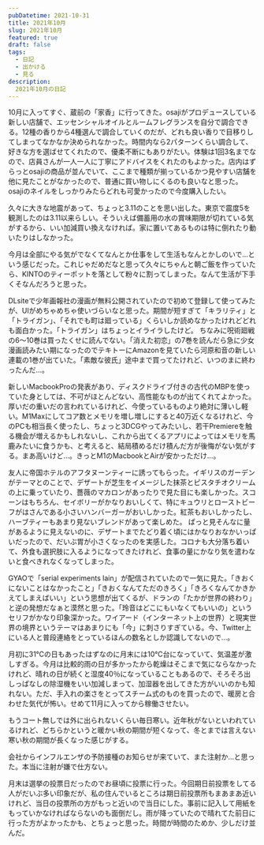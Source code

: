 ```yaml
---
pubDatetime: 2021-10-31
title: 2021年10月
slug: 2021年10月
featured: true
draft: false
tags:
  - 日記
  - 出かける
  - 見る
description:
  2021年10月の日記
---
```


10月に入ってすぐ、蔵前の「家香」に行ってきた。osajiがプロデュースしている新しい店舗で、エッセンシャルオイルとルームフレグランスを自分で調合できる。12種の香りから4種選んで調合していくのだが、どれも良い香りで目移りしてしまってなかなか決められなかった。時間内なら2パターンくらい調合して、好きな方を選ばせてくれたので、優柔不断にもありがたい。体験は1回3名までなので、店員さんが一人一人に丁寧にアドバイスをくれたのもよかった。店内はずらっとosajiの商品が並んでいて、ここまで種類が揃っているかつ見やすい店舗を他に見たことがなかったので、普通に買い物しにくるのも良いなと思った。osajiのネイルをしっかりみたらどれも可愛かったので今度購入したい。

久々に大きな地震があって、ちょっと3.11のことを思い出した。東京で震度5を観測したのは3.11以来らしい。そういえば備蓄用の水の賞味期限が切れている気がするから、いい加減買い換えなければ。家に置いてあるものは特に倒れたり動いたりはしなかった。

今月は全部にやる気がでなくてなんとか仕事をして生活もなんとかしのいで…という感じだった。これじゃだめだなと思って久々にちゃんと朝ご飯を作っていたら、KINTOのティーポットを落として粉々に割ってしまった。なんて生活が下手くそなんだろうと思った。

DLsiteで少年画報社の漫画が無料公開されていたので初めて登録して使ってみたが、UIがめちゃめちゃ使いづらいなと思った。期間が短すぎて「キラリティ」と「トライガン」、「それでも町は廻っている」くらいしか読めなかったけれどどれも面白かった。「トライガン」はちょっとイライラしたけど。
ちなみに呪術廻戦の6～10巻は買ったくせに読んでない。「消えた初恋」の7巻を読んだら急に少女漫画読みたい期になったのでテキトーにAmazonを見ていたら河原和音の新しい連載の1巻が出ていた。「素敵な彼氏」途中まで買ってたけれど、いつのまに終わったんだ…。

新しいMacbookProの発表があり、ディスクドライブ付きの古代のMBPを使っていた身としては、不可がほとんどない、高性能なものが出てくれてよかった。厚いだの重いだの言われているけれど、今使っているものより絶対に薄いし軽い。M1Maxにしてコア数とメモリを増し増しにすると40万近くなるけれど、今のPCも相当長く使ったし、ちょっと3DCGやってみたいし、若干Premiereを触る機会が増えるかもしれないし、これから出てくるアプリによってはメモリを馬鹿みたいに食うかも、と考えると、結局積めるだけ積んだ方が後悔がない気がする。まあ高いけど…。きっとM1のMacbookとAirが安かっただけ…。

友人に帝国ホテルのアフタヌーンティーに誘ってもらった。イギリスのガーデンがテーマとのことで、デザートが芝生をイメージした抹茶とピスタチオクリームの上に乗っていたり、薔薇のマカロンがあったりで見た目にも楽しかった。スコーンはもちろん、セイボリーがかなりおいしくて、特にキュウリとローストビーフがはさんである小さいハンバーガーがおいしかった。紅茶もおいしかったし、ハーブティーもあまり見ないブレンドがあって楽しめた。
ぱっと見そんなに量があるように見えないのに、デザートまでたどり着く頃にはかなりおなかいっぱいだったので、だいぶ胃が小さくなったのを実感した。コロナも大分落ち着いて、外食も選択肢に入るようになってきたけれど、食事の量にかなり気を遣わないと食べきれなくなってしまった。

GYAOで「serial experiments lain」が配信されていたので一気に見た。「きおくにないことはなかったこと」「きおくなんてただのきろく」「きろくなんてかきかえてしまえばいい」という思想が出てくるが、ドランの「たかが世界の終わり」と逆の発想だなぁと漠然と思った。「玲音はどこにもいなくてもいいの」というセリフがかなり印象深かった。ワイアード（インターネット上の世界）と現実世界の境界というテーマはあまりにも「今」に刺さりすぎている。今、Twitter上にいる人と普段連絡をとっているほんの数名としか認識してないので…。

月初に31℃の日もあったはずなのに月末には10℃台になっていて、気温差が激しすぎる。今月は比較的雨の日が多かったから乾燥はそこまで気にならなかったけれど、晴れの日が続くと湿度40％になっていることもあるので、そろそろ出しっぱなしの除湿機をいい加減しまって、加湿器を出してきた方がいいのかも知れない。ただ、手入れの楽さをとってスチーム式のものを買ったので、暖房と合わせた気代が怖い。せめて11月に入ってから稼働させたい。

もうコート無しでは外に出られないくらい毎日寒い。近年秋がないといわれているけれど、どちらかというと暖かい秋の期間が短くなって、冬とまでは言えない寒い秋の期間が長くなった感じがする。

会社からインフルエンザの予防接種のお知らせが来ていて、また注射か…と思った。本当に注射が嫌で仕方ない。

月末は選挙の投票日だったのでお昼頃に投票に行った。今回期日前投票をしてる人がだいぶ多い印象だが、私の住んでいるところは期日前投票所もまあまあ近いけれど、当日の投票所の方がもっと近いので当日にした。事前に記入して用紙をもっていかなければならないのも面倒だし。雨が降っていたので晴れてた前日に行った方がよかったかも、とちょっと思った。時間が時間のためか、少しだけ並んだ。